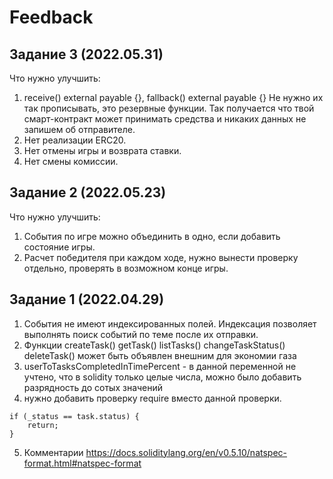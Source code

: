 # Feedback

## Задание 3 (2022.05.31)

Что нужно улучшить:

1. receive() external payable {},
   fallback() external payable {}
   Не нужно их так прописывать, это резервные функции. Так получается что твой смарт-контракт может принимать средства
   и никаких данных не запишем об отправителе.
2. Нет реализации ERC20.
3. Нет отмены игры и возврата ставки.
4. Нет смены комиссии.

## Задание 2 (2022.05.23)

Что нужно улучшить:

1. События по игре можно объединить в одно, если добавить состояние игры.
2. Расчет победителя при каждом ходе, нужно вынести проверку отдельно, проверять в возможном конце игры.

## Задание 1 (2022.04.29)

1. События не имеют индексированных полей. Индексация позволяет выполнять поиск событий
   по теме после их отправки.
2. Функции createTask() getTask() listTasks() changeTaskStatus() deleteTask() может быть объявлен внешним для экономии газа
3. userToTasksCompletedInTimePercent - в данной переменной не учтено, что в solidity только целые числа, можно было добавить разрядность до сотых значений
4. нужно добавить проверку require вместо данной проверки.

```
if (_status == task.status) {
    return;
}
```

5. Комментарии https://docs.soliditylang.org/en/v0.5.10/natspec-format.html#natspec-format
